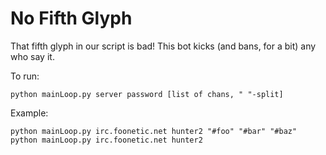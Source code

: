 # No Fifth Glyph

That fifth glyph in our script is bad! This bot kicks (and bans, for a bit) any who say it.

To run: 

    python mainLoop.py server password [list of chans, " "-split]

Example:

    python mainLoop.py irc.foonetic.net hunter2 "#foo" "#bar" "#baz"
    python mainLoop.py irc.foonetic.net hunter2
